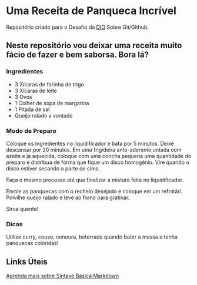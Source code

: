 # Uma Receita de Panqueca Incrível
Repositório criado para o Desafio da [DIO](https://www.dio.me) Sobre Git/Github. 

## Neste repositório vou deixar uma receita muito fácio de fazer e bem saborsa. Bora lá?

### Ingredientes
 - 3 Xícaras de farinha de trigo
 - 3 Xícaras de leite
 - 3 Ovos
 - 1 Colher de sopa de margarina
 - 1 Pitada de sal
 - Queijo ralado a vontade

 ### Modo de Preparo
Coloque os ingredientes no liquidificador e bata por 5 minutos. Deixe descansar por 20 minutos.
Em uma frigideira ante-aderente untada com azeite e já aquecida, coloque com uma concha pequena uma quantidade do preparo e distribua de forma que fique um disco homogênio. Vire quando o disco estiver secando a parte de cima.

Faça o mesmo processo até que finalizar a mistura feita no liquidificador.

Enrole as panquecas com o recheio desejado e coloque em um refratári. Polvilhe queijo ralado e leve ao forno para gratinar. 

Sirva quente!

### Dicas
Utilize curry, couve, cenoura, beterrada quando bater a massa e tenha panquecas coloridas!


## Links Úteis
[ Aprenda mais sobre Sintaxe Básica Markdown](https://www.markdownguide.org/basic-syntax/)

